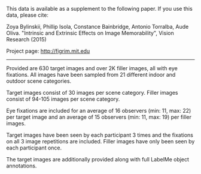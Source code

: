 
This data is available as a supplement to the following paper. 
If you use this data, please cite:

Zoya Bylinskii, Phillip Isola, Constance Bainbridge, Antonio Torralba, Aude Oliva.
"Intrinsic and Extrinsic Effects on Image Memorability", Vision Research (2015)

Project page: http://figrim.mit.edu

------------------------------------------------------------------

Provided are 630 target images and over 2K filler images, all with eye fixations.
All images have been sampled from 21 different indoor and outdoor scene categories.

Target images consist of 30 images per scene category.
Filler images consist of 94-105 images per scene category.

Eye fixations are included for an average of 16 observers (min: 11, max: 22) per target image
and an average of 15 observers (min: 11, max: 19) per filler images.

Target images have been seen by each participant 3 times and the fixations on all 3 image repetitions are included.
Filler images have only been seen by each participant once.

The target images are additionally provided along with full LabelMe object annotations.